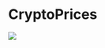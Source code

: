 # CryptoPrices

![](https://img.shields.io/static/v1?label=Instock+Users&style=flat-square&message=11,291&color=3E77B6)
